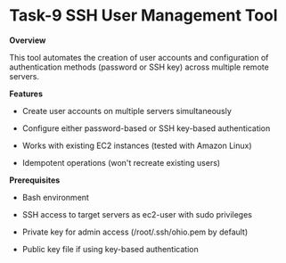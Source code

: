 # Task-9 SSH User Management Tool

**Overview**

This tool automates the creation of user accounts and configuration of authentication methods (password or SSH key) across multiple remote servers.

**Features**
 - Create user accounts on multiple servers simultaneously

 - Configure either password-based or SSH key-based authentication

 - Works with existing EC2 instances (tested with Amazon Linux)

 - Idempotent operations (won't recreate existing users)

**Prerequisites**
 - Bash environment

 - SSH access to target servers as ec2-user with sudo privileges

 - Private key for admin access (/root/.ssh/ohio.pem by default)

 - Public key file if using key-based authentication

